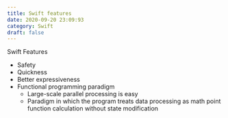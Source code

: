 ```yaml
---
title: Swift features
date: 2020-09-20 23:09:93
category: Swift
draft: false
---
```


Swift Features

- Safety
- Quickness
- Better expressiveness
- Functional programming paradigm
    - Large-scale parallel processing is easy
    - Paradigm in which the program treats data processing as math point function calculation without state modification
 





